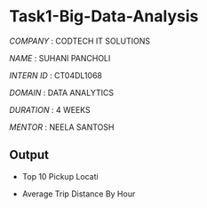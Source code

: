 # Task1-Big-Data-Analysis

*COMPANY* : CODTECH IT SOLUTIONS

*NAME* : SUHANI PANCHOLI

*INTERN ID* : CT04DL1068

*DOMAIN* : DATA ANALYTICS

*DURATION* : 4 WEEKS

*MENTOR* : NEELA SANTOSH

## Output 
- Top 10 Pickup Locati

  

- Average Trip Distance By Hour
  

